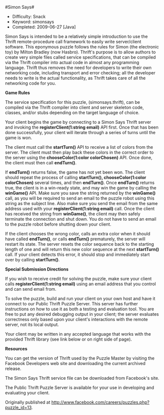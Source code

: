 #Simon Says#

* Difficulty:  Snack
* Keyword:     simonsays
* Completed:   2009-06-27 [Java]

Simon Says is intended to be a relatively simple introduction to use the Thrift remote-procedure call framework to easily write server/client software. This eponymous puzzle follows the rules for Simon (the electronic toy) by Milton Bradley (now Hasbro). Thrift's purpose is to allow authors to create very simple files called service specifications, that can be compiled via the Thrift compiler into actual code in almost any programming language. Thrift thus removes the need for developers to write their own networking code, including transport and error checking; all the developer needs to write is the actual functionality, as Thrift takes care of all the networking code for you.

**Game Rules**

The service specification for this puzzle, (simonsays.thrift), can be compiled via the Thrift compiler into client and server skeleton code, classes, and/or stubs depending on the target language of choice.

Your client begins the game by connecting to a Simon Says Thrift server and invoking the **registerClient(1:string email)** API first. Once that has been done successfully, your client will iterate through a series of turns until the game is won.

The client must call the **startTurn()** API to receive a list of colors from the server. The client must then play back these colors in the correct order to the server using the **chooseColor(1:color colorChosen)** API. Once done, the client must then call **endTurn()**.

If **endTurn()** returns false, the game has not yet been won. The client should repeat the process of calling **startTurn(), chooseColor(1:color colorChosen)** several times, and then **endTurn()**. Once **endTurn()** returns true, the client is in a win-ready state, and may win the game by calling the **winGame()** API. Make sure you save the string returned by the **winGame()** call, as you will be required to send an email to the puzzle robot using this string as the subject line. Also make sure you send the email from the same address used with your **registerClient(1:string email)** call. Once the client has received the string from **winGame()**, the client may then safely terminate the connection and shut down. You do not have to send an email to the puzzle robot before shutting down your client.

If the client chooses the wrong color, calls an extra color when it should have called **endTurn()**, or calls **endTurn()** prematurely, the server will restart its state. The server resets the color sequence back to the starting length of one and will return this new color sequence at the next **startTurn()** call. If your client detects this error, it should stop and immediately start over by calling **startTurn()**.

**Special Submission Directions**

If you wish to receive credit for solving the puzzle, make sure your client calls **registerClient(1:string email)** using an email address that you control and can send email from.

To solve the puzzle, build and run your client on your own host and have it connect to our Public Thrift Puzzle Server. This server has further instructions on how to use it as both a testing and evaluation tool. You are free to put any desired debugging output in your client; the server evaluates correctness only based upon your client's interactions with the remote server, not its local output.

Your client may be written in any accepted language that works with the provided Thrift library (see link below or on right side of page).

**Resources**

You can get the version of Thrift used by the Puzzle Master by visiting the Facebook Developers web site and downloading the current archived release.

The Simon Says Thrift service file can be downloaded from Facebook's site.

The Public Thrift Puzzle Server is available for your use in developing and evaluating your client.

Originally published at http://www.facebook.com/careers/puzzles.php?puzzle_id=13.